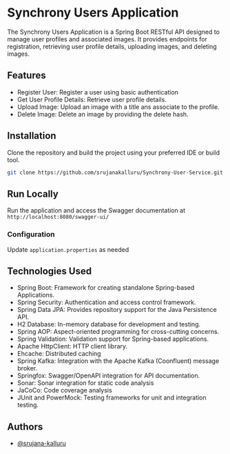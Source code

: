
# Synchrony Users Application

The Synchrony Users Application is a Spring Boot RESTful API designed to manage user profiles and associated images. It provides endpoints for registration, retrieving user profile details, uploading images, and deleting images.
## Features

- Register User: Register a user using basic authentication
- Get User Profile Details: Retrieve user profile details.
- Upload Image: Upload an image with a title ans associate to the profile.
- Delete Image: Delete an image by providing the delete hash.


## Installation

Clone the repository and build the project using your preferred IDE or build tool.

```bash
git clone https://github.com/srujanakalluru/Synchrony-User-Service.git
```
    
## Run Locally

Run the application and access the Swagger documentation at 
```http://localhost:8080/swagger-ui/```

### Configuration
Update `application.properties` as needed

## Technologies Used

- Spring Boot: Framework for creating standalone Spring-based Applications.
- Spring Security: Authentication and access control framework.
- Spring Data JPA: Provides repository support for the Java Persistence API.
- H2 Database: In-memory database for development and testing.
- Spring AOP: Aspect-oriented programming for cross-cutting concerns.
- Spring Validation: Validation support for Spring-based applications.
- Apache HttpClient: HTTP client library.
- Ehcache: Distributed caching
- Spring Kafka: Integration with the Apache Kafka (Coonfluent) message broker.
- Springfox: Swagger/OpenAPI integration for API documentation.
- Sonar: Sonar integration for static code analysis
- JaCoCo: Code coverage analysis
- JUnit and PowerMock: Testing frameworks for unit and integration testing.

## Authors

- [@srujana-kalluru](https://github.com/srujana-kalluru)
